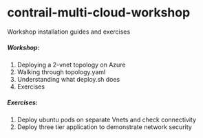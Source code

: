 # contrail-multi-cloud-workshop
Workshop installation guides and exercises

##### Workshop:

1. Deploying a 2-vnet topology on Azure
2. Walking through topology.yaml
3. Understanding what deploy.sh does
4. Exercises

##### Exercises:

1. Deploy ubuntu pods on separate Vnets and check connectivity
2. Deploy three tier application to demonstrate network security
